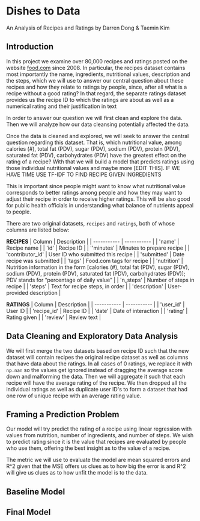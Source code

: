 # Dishes to Data
An Analysis of Recipes and Ratings
by Darren Dong & Taemin Kim
## Introduction
In this project we examine over 80,000 recipes and ratings posted on the website [food.com](https://food.com) since 2008. 
In particular, the recipes dataset contains most importantly the name, ingredients, nutritional values, description and the steps, which we will use to answer
our central question about these recipes and how they relate to ratings by people, since, after all what is a recipe without a good rating?
In that regard, the separate ratings dataset provides us the recipe ID to which the ratings are about as well as a numerical rating and their justification in text

In order to answer our question we will first clean and explore the data. Then we will analyze how our data cleansing potentially affected the data.

Once the data is cleaned and explored, we will seek to answer the central question regarding this dataset. That is, which nutritional value, among 
calories (#), total fat (PDV), sugar (PDV), sodium (PDV), protein (PDV), saturated fat (PDV), carbohydrates (PDV) have the greatest effect on the rating of a recipe? With that we will build a model that predicts ratings using those individual nutritional values and maybe more [EDIT THIS]. IF WE HAVE TIME USE TF-IDF TO FIND RECIPE GIVEN INGREDIENTS

This is important since people might want to know what nutritional value corresponds to better ratings among people and how they may want to adjust their recipe in order to receive higher ratings. This will be also good for public health officials in understanding what balance of nutrients appeal to people. 

There are two original datasets, `recipes` and `ratings`, both of whose columns are listed below:

**RECIPES**
| Column | Description |
| ----------- | ----------- |
| 'name' | Recipe name |
| 'id' | Recipe ID |
| ''minutes' | Minutes to prepare recipe |
| 'contributor_id' | User ID who submitted this recipe |
| 'submitted' | Date recipe was submitted |
| 'tags' | Food.com tags for recipe |
| 'nutrition' | Nutrition information in the form [calories (#), total fat (PDV), sugar (PDV), sodium (PDV), protein (PDV), saturated fat (PDV), carbohydrates (PDV)]; PDV stands for “percentage of daily value” |
| 'n_steps' | Number of steps in recipe |
| 'steps' | Text for recipe steps, in order |
| 'description' | User-provided description |


**RATINGS**
| Column | Description |
| ----------- | ----------- |
| 'user_id' | User ID |
| 'recipe_id' | Recipe ID |
| 'date' | Date of interaction |
| 'rating' | Rating given |
| 'review' | Review text |

## Data Cleaning and Exploratory Data Analysis
We will first merge the two datasets based on recipe ID such that the new dataset will contain recipes the original recipe dataset
as well as columns that have data about the ratings. In all cases of 0 ratings, we replace it with `np.nan` so the values get ignored instead of dragging the average score down and malforming the data. Then we will aggregate it such that each recipe will have the average rating of the recipe. We then dropped all the individual ratings as well as duplicate user ID's to form a dataset that had one row of unique recipe with an average rating value. 

## Framing a Prediction Problem
Our model will try predict the rating of a recipe using linear regression with values from nutrition, number of ingredients, and number of steps. We wish to predict rating since it is the value that recipes are evaluated by people who use them, offering the best insight as to the value of a recipe. 

The metric we will use to evaluate the model are mean squared errors and R^2 given that the MSE offers us clues as to how big the error is and R^2 will give us clues as to how unfit the model is to the data. 
## Baseline Model

## Final Model